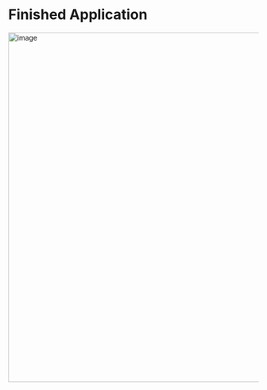# **Finished Application**


<img width="712" height="703" alt="image" src="https://github.com/user-attachments/assets/d58d791b-adfb-4692-adc6-beed0404ddd7" />
